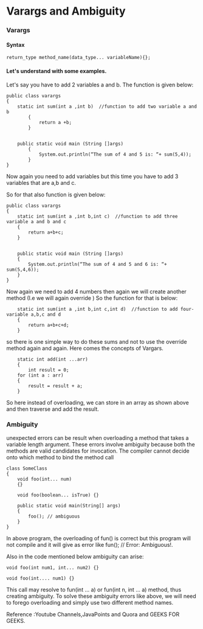 
# Varargs and Ambiguity

### Varargs





#### Syntax
```
return_type method_name(data_type... variableName){};

```


  
#### Let's understand with some examples.
Let's say you have to add 2 variables a and b.
The function is given below:

```
public class varargs 
{
    static int sum(int a ,int b)  //function to add two variable a and b
        {
            return a +b;
        }


    public static void main (String []args)
        {
            System.out.println(“The sum of 4 and 5 is: “+ sum(5,4));
        }
}                                      

```

Now again you need to add variables but this time you have to add 3 variables that are a,b and c.

So for that also function is given below:
```
public class varargs 
{
    static int sum(int a ,int b,int c)  //function to add three variable a and b and c
    {
        return a+b+c;
    }


    public static void main (String []args)
    {
        System.out.println(“The sum of 4 and 5 and 6 is: “+ sum(5,4,6));
    }
}  
```

Now again we need to add 4 numbers then again we will create another method (I.e we will again override )
So the function for that is below:

```
    static int sum(int a ,int b,int c,int d)  //function to add four-variable a,b,c and d
    {
        return a+b+c+d;
    }

```
so there is one simple way to do these sums and not to use the override method again and again.
Here comes the concepts of Vargars.

```
    static int add(int ...arr)
    {
        int result = 0;
    for (int a : arr)
    {
        result = result + a;
    }

```        
 So here instead of overloading, we can store in an array as shown above and then traverse and add the result.

  
### Ambiguity

unexpected errors can be result when overloading a method that takes a variable length argument. These errors involve ambiguity because both the methods are valid candidates for invocation. The compiler cannot decide onto which method to bind the method call

```
class SomeClass 
{
    void foo(int... num) 
    {}

    void foo(boolean... isTrue) {} 

    public static void main(String[] args)
    {
        foo(); // ambiguous
    }
}
``` 
In above program, the overloading of fun() is correct but this program will not compile and it will give as error like fun(); // Error: Ambiguous!.


Also in the code mentioned below ambiguity can arise:

```
void foo(int num1, int... num2) {}

void foo(int.... num1) {}

```
This call may resolve to fun(int … a) or fun(int n, int … a) method, thus creating ambiguity. To solve these ambiguity errors like above, we will need to forego overloading and simply use two different method names.



Reference :Youtube Channels,JavaPoints and Quora and GEEKS FOR GEEKS.
  
